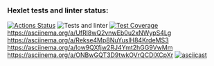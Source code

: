 ### Hexlet tests and linter status:
[![Actions Status](https://github.com/Rolex55/frontend-project-46/actions/workflows/hexlet-check.yml/badge.svg)](https://github.com/Rolex55/frontend-project-46/actions)
![Tests and linter](https://github.com/Rolex55/frontend-project-46/actions/workflows/nodejs.yml/badge.svg)
[![Test Coverage](https://api.codeclimate.com/v1/badges/656efe9d42a94d79da60/test_coverage)](https://codeclimate.com/github/Rolex55/frontend-project-46/test_coverage)
https://asciinema.org/a/UfRl8wQ2vnwEb0u2xNWypS4Lg
https://asciinema.org/a/Rekse4Mp8NuYuslH84KrdeMS3
https://asciinema.org/a/low9QXfjw2RJ4Ymt2hGG9VwMm
https://asciinema.org/a/ONBwGQT3D9twkOVrQCDlXCpXr
[![asciicast](https://asciinema.org/a/zvaOMd7y4S4uqBEUz5ZX3TZYo.svg)](https://asciinema.org/a/zvaOMd7y4S4uqBEUz5ZX3TZYo)

